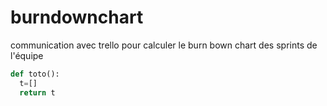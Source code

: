 burndownchart
=============

communication avec trello pour calculer le burn bown chart des sprints de l'équipe

```python
def toto():
  t=[]
  return t
```
